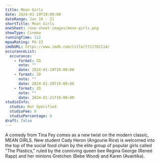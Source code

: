 ```yaml
---
title: Mean Girls
date: 2024-01-19T19:00:00
dateRange: Jan 19 - 21
shortTitle: Mean Girls
oneSheet: /one-sheet-images/mean-girls.png
showType: Cinema
runningTime: 112
mpaaRating: PG-13
imdbURL: https://www.imdb.com/title/tt11762114/
occuranceList:
  occurance:
    - format: 2D
      note: ""
      date: 2024-01-19T19:00:00
    - format: 2D
      note: ""
      date: 2024-01-20T19:00:00
    - format: 2D
      note: ""
      date: 2024-01-21T19:00:00
studioInfo:
  studio: Not Specified
  studioFee: 0
  studioPercentage: 0
draft: false
---
```

A comedy from Tina Fey comes as a new twist on the modern classic, MEAN GIRLS. New student Cady Heron (Angourie Rice) is welcomed into the top of the social food chain by the elite group of popular girls called "The Plastics," ruled by the conniving queen bee Regina George (Reneé Rapp) and her minions Gretchen (Bebe Wood) and Karen (Avantika). 